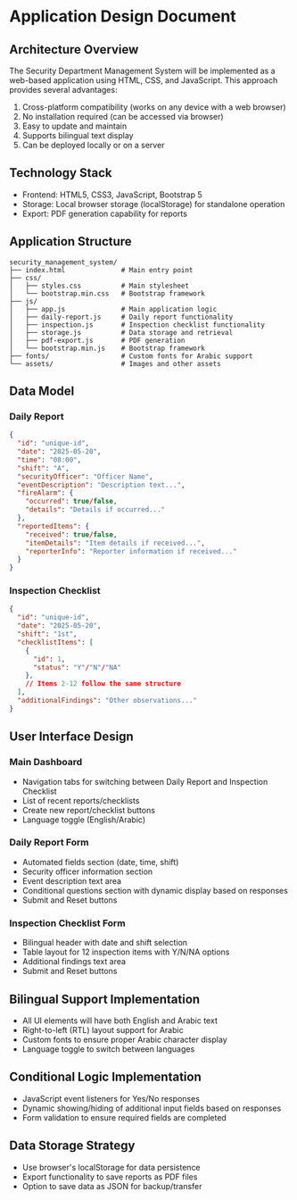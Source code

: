 # Application Design Document

## Architecture Overview
The Security Department Management System will be implemented as a web-based application using HTML, CSS, and JavaScript. This approach provides several advantages:

1. Cross-platform compatibility (works on any device with a web browser)
2. No installation required (can be accessed via browser)
3. Easy to update and maintain
4. Supports bilingual text display
5. Can be deployed locally or on a server

## Technology Stack
- Frontend: HTML5, CSS3, JavaScript, Bootstrap 5
- Storage: Local browser storage (localStorage) for standalone operation
- Export: PDF generation capability for reports

## Application Structure
```
security_management_system/
├── index.html              # Main entry point
├── css/
│   ├── styles.css          # Main stylesheet
│   └── bootstrap.min.css   # Bootstrap framework
├── js/
│   ├── app.js              # Main application logic
│   ├── daily-report.js     # Daily report functionality
│   ├── inspection.js       # Inspection checklist functionality
│   ├── storage.js          # Data storage and retrieval
│   ├── pdf-export.js       # PDF generation
│   └── bootstrap.min.js    # Bootstrap framework
├── fonts/                  # Custom fonts for Arabic support
└── assets/                 # Images and other assets
```

## Data Model

### Daily Report
```json
{
  "id": "unique-id",
  "date": "2025-05-20",
  "time": "08:00",
  "shift": "A",
  "securityOfficer": "Officer Name",
  "eventDescription": "Description text...",
  "fireAlarm": {
    "occurred": true/false,
    "details": "Details if occurred..."
  },
  "reportedItems": {
    "received": true/false,
    "itemDetails": "Item details if received...",
    "reporterInfo": "Reporter information if received..."
  }
}
```

### Inspection Checklist
```json
{
  "id": "unique-id",
  "date": "2025-05-20",
  "shift": "1st",
  "checklistItems": [
    {
      "id": 1,
      "status": "Y"/"N"/"NA"
    },
    // Items 2-12 follow the same structure
  ],
  "additionalFindings": "Other observations..."
}
```

## User Interface Design

### Main Dashboard
- Navigation tabs for switching between Daily Report and Inspection Checklist
- List of recent reports/checklists
- Create new report/checklist buttons
- Language toggle (English/Arabic)

### Daily Report Form
- Automated fields section (date, time, shift)
- Security officer information section
- Event description text area
- Conditional questions section with dynamic display based on responses
- Submit and Reset buttons

### Inspection Checklist Form
- Bilingual header with date and shift selection
- Table layout for 12 inspection items with Y/N/NA options
- Additional findings text area
- Submit and Reset buttons

## Bilingual Support Implementation
- All UI elements will have both English and Arabic text
- Right-to-left (RTL) layout support for Arabic
- Custom fonts to ensure proper Arabic character display
- Language toggle to switch between languages

## Conditional Logic Implementation
- JavaScript event listeners for Yes/No responses
- Dynamic showing/hiding of additional input fields based on responses
- Form validation to ensure required fields are completed

## Data Storage Strategy
- Use browser's localStorage for data persistence
- Export functionality to save reports as PDF files
- Option to save data as JSON for backup/transfer
